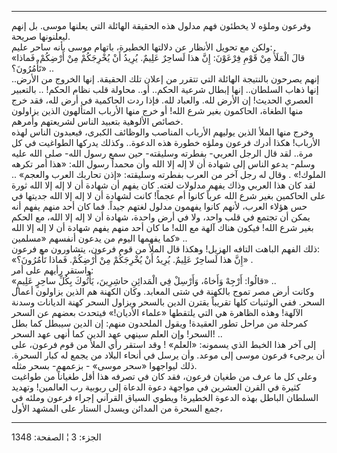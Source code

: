 ------------------------------------------------------------------------

وفرعون وملؤه لا يخطئون فهم مدلول هذه الحقيقة الهائلة التي يعلنها موسى.
بل إنهم ليعلنونها صريحة.  
ولكن مع تحويل الأنظار عن دلالتها الخطيرة، باتهام موسى بأنه ساحر عليم:  
«قالَ الْمَلَأُ مِنْ قَوْمِ فِرْعَوْنَ: إِنَّ هذا لَساحِرٌ عَلِيمٌ. يُرِيدُ أَنْ يُخْرِجَكُمْ مِنْ أَرْضِكُمْ.
فَماذا تَأْمُرُونَ؟» ..  
إنهم يصرحون بالنتيجة الهائلة التي تتقرر من إعلان تلك الحقيقة. إنها
الخروج من الأرض.. إنها ذهاب السلطان.. إنها إبطال شرعية الحكم.. أو..
محاولة قلب نظام الحكم! .. بالتعبير العصري الحديث! إن الأرض لله. والعباد
لله. فإذا ردت الحاكمية في أرض لله، فقد خرج منها الطغاة، الحاكمون بغير
شرع الله! أو خرج منها الأرباب المتألهون الذين يزاولون خصائص الألوهية
بتعبيد الناس لشريعتهم وأمرهم.  
وخرج منها الملأ الذين يوليهم الأرباب المناصب والوظائف الكبرى، فيعبدون
الناس لهذه الأرباب! هكذا أدرك فرعون وملؤه خطورة هذه الدعوة.. وكذلك
يدركها الطواغيت في كل مرة.. لقد قال الرجل العربي- بفطرته وسليقته- حين
سمع رسول الله- صلى الله عليه وسلم- يدعو الناس إلى شهادة أن لا إله إلا
الله وأن محمداً رسول الله: «هذا أمر تكرهه الملوك!» . وقال له رجل آخر من
العرب بفطرته وسليقته: «إذن تحاربك العرب والعجم» .. لقد كان هذا العربي
وذاك يفهم مدلولات لغته. كان يفهم أن شهادة أن لا إله إلا الله ثورة على
الحاكمين بغير شرع الله عرباً كانوا أم عجماً! كانت لشهادة أن لا إله إلا
الله جديتها في حس هؤلاء العرب، لأنهم كانوا يفهمون مدلول لغتهم جيداً. فما
كان أحد منهم يفهم أنه يمكن أن تجتمع في قلب واحد، ولا في أرض واحدة، شهادة
أن لا إله إلا الله، مع الحكم بغير شرع الله! فيكون هناك آلهة مع الله! ما
كان أحد منهم يفهم شهادة أن لا إله إلا الله كما يفهمها اليوم من يدعون
أنفسهم «مسلمين» ..  
ذلك الفهم الباهت التافه الهزيل! وهكذا قال الملأ من قوم فرعون، يتشاورون
مع فرعون:  
«إِنَّ هذا لَساحِرٌ عَلِيمٌ. يُرِيدُ أَنْ يُخْرِجَكُمْ مِنْ أَرْضِكُمْ. فَماذا تَأْمُرُونَ؟» .  
واستقر رأيهم على أمر:  
«قالُوا: أَرْجِهْ وَأَخاهُ، وَأَرْسِلْ فِي الْمَدائِنِ حاشِرِينَ، يَأْتُوكَ بِكُلِّ ساحِرٍ عَلِيمٍ» ..  
وكانت أرض مصر تموج بالكهنة في شتى المعابد. وكان الكهنة هم الذين يزاولون
أعمال السحر. ففي الوثنيات كلها تقريباً يقترن الدين بالسحر ويزاول السحر
كهنة الديانات وسدنة الآلهة! وهذه الظاهرة هي التي يلتقطها «علماء
الأديان!» فيتحدث بعضهم عن السحر كمرحلة من مراحل تطور العقيدة! ويقول
الملحدون منهم: إن الدين سيبطل كما بطل السحر! وإن العلم سينهي عهد الدين
كما أنهى عهد السحر! ..  
إلى آخر هذا الخبط الذي يسمونه: «العلم» ! وقد استقر رأي الملأ من قوم
فرعون، على أن يرجىء فرعون موسى إلى موعد. وأن يرسل في أنحاء البلاد من
يجمع له كبار السحرة. ذلك ليواجهوا «سحر موسى» - بزعمهم- بسحر مثله.  
وعلى كل ما عرف من طغيان فرعون، فقد كان في تصرفه هذا أقل طغياناً من طواغيت
كثيرة في القرن العشرين في مواجهة دعوة الدعاة إلى ربوبية رب العالمين!
وتهديد السلطان الباطل بهذه الدعوة الخطيرة! ويطوي السياق القرآني إجراء
فرعون وملئه في جمع السحرة من المدائن ويسدل الستار على المشهد الأول،

------------------------------------------------------------------------

الجزء: 3 ¦ الصفحة: 1348
